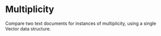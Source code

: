 # Multiplicity
Compare two text documents for instances of multiplicity, using a single Vector data structure.
